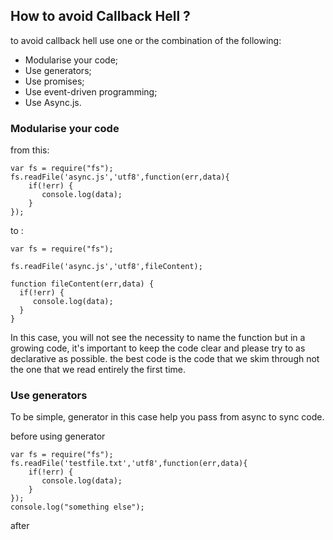 ## How to avoid Callback Hell ?

to avoid callback hell use one or the combination of the following:

* Modularise your code;
* Use generators;
* Use promises;
* Use event-driven programming;
* Use Async.js.

### Modularise your code

from this:
```JS
var fs = require("fs");
fs.readFile('async.js','utf8',function(err,data){
    if(!err) {
       console.log(data);
    }
});
```
to :
```JS
var fs = require("fs");

fs.readFile('async.js','utf8',fileContent);

function fileContent(err,data) {
  if(!err) {
     console.log(data);
  }
}
```

In this case, you will not see the necessity to name the function but in a growing code, it's important to keep the code clear and please try to as declarative as possible.
the best code is the code that we skim through not the one that we read entirely the first time.

### Use generators

To be simple, generator in this case help you pass from async to sync code.

before using generator
```JS
var fs = require("fs");
fs.readFile('testfile.txt','utf8',function(err,data){
    if(!err) {
       console.log(data);
    }
});
console.log("something else");
```
after